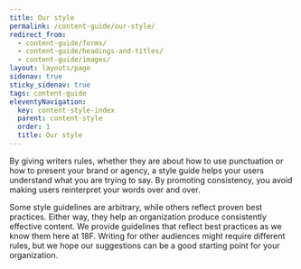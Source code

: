 ```yaml
---
title: Our style 
permalink: /content-guide/our-style/
redirect_from:
  - content-guide/forms/
  - content-guide/headings-and-titles/
  - content-guide/images/
layout: layouts/page
sidenav: true
sticky_sidenav: true
tags: content-guide
eleventyNavigation:
  key: content-style-index
  parent: content-style
  order: 1
  title: Our style
---
```


By giving writers rules, whether they are about how to use punctuation or how to present your brand or agency, a style guide helps your users understand what you are trying to say. By promoting consistency, you avoid making users reinterpret your words over and over.

Some style guidelines are arbitrary, while others reflect proven best practices. Either way, they help an organization produce consistently effective content. We provide guidelines that reflect best practices as we know them here at 18F. Writing for other audiences might require different rules, but we hope our suggestions can be a good starting point for your organization.
